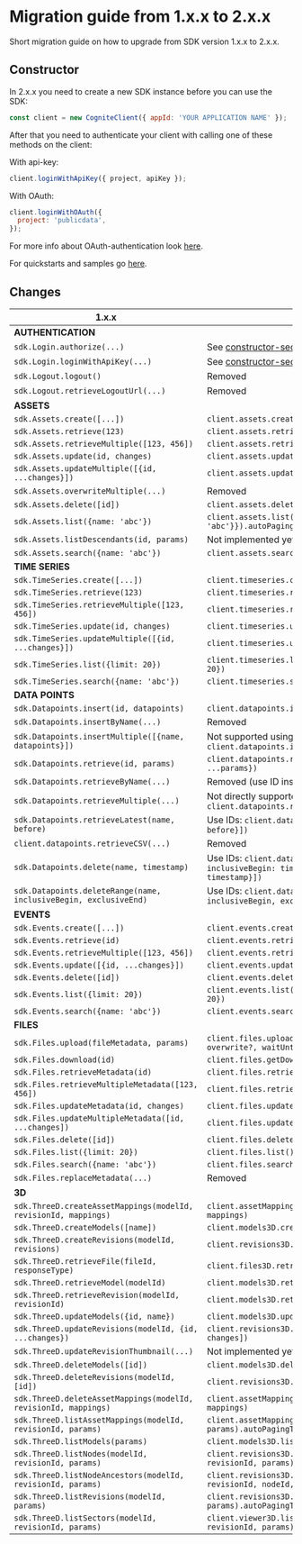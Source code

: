 # Migration guide from 1.x.x to 2.x.x

Short migration guide on how to upgrade from SDK version 1.x.x to 2.x.x.

## Constructor

In 2.x.x you need to create a new SDK instance before you can use the SDK:

```js
const client = new CogniteClient({ appId: 'YOUR APPLICATION NAME' });
```

After that you need to authenticate your client with calling one of these methods on the client:

With api-key:

```js
client.loginWithApiKey({ project, apiKey });
```

With OAuth:

```js
client.loginWithOAuth({
  project: 'publicdata',
});
```

For more info about OAuth-authentication look [here](./authentication.md).

For quickstarts and samples go [here](../samples/).

## Changes

| 1.x.x                                                            | 2.x.x                                                                                             |
| ---------------------------------------------------------------- | ------------------------------------------------------------------------------------------------- |
| **AUTHENTICATION**                                               |
| `sdk.Login.authorize(...)`                                       | See [constructor-section](#constructor)                                                           |
| `sdk.Login.loginWithApiKey(...)`                                 | See [constructor-section](#constructor)                                                           |
| `sdk.Logout.logout()`                                            | Removed                                                                                           |
| `sdk.Logout.retrieveLogoutUrl(...)`                              | Removed                                                                                           |
| **ASSETS**                                                       |
| `sdk.Assets.create([...])`                                       | `client.assets.create([...])`                                                                     |
| `sdk.Assets.retrieve(123)`                                       | `client.assets.retrieve([{id: 123}])`                                                             |
| `sdk.Assets.retrieveMultiple([123, 456])`                        | `client.assets.retrieve([{id: 123}, {id: 456}])`                                                  |
| `sdk.Assets.update(id, changes)`                                 | `client.assets.update([{id, update: changes}])`                                                   |
| `sdk.Assets.updateMultiple([{id, ...changes}])`                  | `client.assets.update([{id, update: changes}])`                                                   |
| `sdk.Assets.overwriteMultiple(...)`                              | Removed                                                                                           |
| `sdk.Assets.delete([id])`                                        | `client.assets.delete([{id: 123}])`                                                               |
| `sdk.Assets.list({name: 'abc'})`                                 | `client.assets.list({filter: {name: 'abc'}}).autoPagingToArray({limit: 1000})`                    |
| `sdk.Assets.listDescendants(id, params)`                         | Not implemented yet. Follow issue [here](https://github.com/cognitedata/cognitesdk-js/issues/129) |
| `sdk.Assets.search({name: 'abc'})`                               | `client.assets.search({search: {name: 'abc'})`                                                    |
| **TIME SERIES**                                                  |
| `sdk.TimeSeries.create([...])`                                   | `client.timeseries.create([...])`                                                                 |
| `sdk.TimeSeries.retrieve(123)`                                   | `client.timeseries.retrieve([{id: 123}])`                                                         |
| `sdk.TimeSeries.retrieveMultiple([123, 456])`                    | `client.timeseries.retrieve([{id: 123}, {id: 456}])`                                              |
| `sdk.TimeSeries.update(id, changes)`                             | `client.timeseries.update([{id, update: changes}])`                                               |
| `sdk.TimeSeries.updateMultiple([{id, ...changes}])`              | `client.timeseries.update([{id, update: changes}])`                                               |
| `sdk.TimeSeries.list({limit: 20})`                               | `client.timeseries.list().autoPagingToArray({limit: 20})`                                         |
| `sdk.TimeSeries.search({name: 'abc'})`                           | `client.timeseries.search([{search: {name: 'abc'}])`                                              |
| **DATA POINTS**                                                  |
| `sdk.Datapoints.insert(id, datapoints)`                          | `client.datapoints.insert([{id, datapoints}])`                                                    |
| `sdk.Datapoints.insertByName(...)`                               | Removed                                                                                           |
| `sdk.Datapoints.insertMultiple([{name, datapoints}])`            | Not supported using name. Use IDs instead: `client.datapoints.insert([{id, datapoints}])`         |
| `sdk.Datapoints.retrieve(id, params)`                            | `client.datapoints.retrieve({items: [{id}], ...params})`                                          |
| `sdk.Datapoints.retrieveByName(...)`                             | Removed (use ID instead)                                                                          |
| `sdk.Datapoints.retrieveMultiple(...)`                           | Not directly supported. Use `client.datapoints.retrieve`                                          |
| `sdk.Datapoints.retrieveLatest(name, before)`                    | Use IDs: `client.datapoints.retrieveLatest([{id, before}])`                                       |
| `client.datapoints.retrieveCSV(...)`                             | Removed                                                                                           |
| `sdk.Datapoints.delete(name, timestamp)`                         | Use IDs: `client.datapoints.delete([{id, inclusiveBegin: timestamp, exclusiveEnd: timestamp}])`   |
| `sdk.Datapoints.deleteRange(name, inclusiveBegin, exclusiveEnd)` | Use IDs: `client.datapoints.delete([{id, inclusiveBegin, exclusiveEnd}])`                         |
| **EVENTS**                                                       |
| `sdk.Events.create([...])`                                       | `client.events.create([...])`                                                                     |
| `sdk.Events.retrieve(id)`                                        | `client.events.retrieve([{id}])`                                                                  |
| `sdk.Events.retrieveMultiple([123, 456])`                        | `client.events.retrieve([{id: 123}, {id: 456}])`                                                  |
| `sdk.Events.update([{id, ...changes}])`                          | `client.events.update([{id, update: changes}])`                                                   |
| `sdk.Events.delete([id])`                                        | `client.events.delete([{id}])`                                                                    |
| `sdk.Events.list({limit: 20})`                                   | `client.events.list().autoPagingToArray({limit: 20})`                                             |
| `sdk.Events.search({name: 'abc'})`                               | `client.events.search([{search: {name: 'abc'}}])`                                                 |
| **FILES**                                                        |
| `sdk.Files.upload(fileMetadata, params)`                         | `client.files.upload(fileMetadata, fileContent?, overwrite?, waitUntilAcknowledged?)`             |
| `sdk.Files.download(id)`                                         | `client.files.getDownloadUrls([{id}])`                                                            |
| `sdk.Files.retrieveMetadata(id)`                                 | `client.files.retrieve([{id}])`                                                                   |
| `sdk.Files.retrieveMultipleMetadata([123, 456])`                 | `client.files.retrieve([{id: 123}, {id: 456}])`                                                   |
| `sdk.Files.updateMetadata(id, changes)`                          | `client.files.update([{id, update: changes}])`                                                    |
| `sdk.Files.updateMultipleMetadata([id, ...changes])`             | `client.files.update([{id, update: changes}])`                                                    |
| `sdk.Files.delete([id])`                                         | `client.files.delete([{id}])`                                                                     |
| `sdk.Files.list({limit: 20})`                                    | `client.files.list().autoPagingToArray({limit: 20})`                                              |
| `sdk.Files.search({name: 'abc'})`                                | `client.files.search([{search: {name: 'abc'}}])`                                                  |
| `sdk.Files.replaceMetadata(...)`                                 | Removed                                                                                           |
| **3D**                                                           |
| `sdk.ThreeD.createAssetMappings(modelId, revisionId, mappings)`  | `client.assetMappings3D.create(modelId, revisionId, mappings)`                                    |
| `sdk.ThreeD.createModels([name])`                                | `client.models3D.create([{name}])`                                                                |
| `sdk.ThreeD.createRevisions(modelId, revisions)`                 | `client.revisions3D.create(modelId, revisions)`                                                   |
| `sdk.ThreeD.retrieveFile(fileId, responseType)`                  | `client.files3D.retrieve(fileId)`                                                                 |
| `sdk.ThreeD.retrieveModel(modelId)`                              | `client.models3D.retrieve(modelId)`                                                               |
| `sdk.ThreeD.retrieveRevision(modelId, revisionId)`               | `client.models3D.retrieve(modelId, revisionId)`                                                   |
| `sdk.ThreeD.updateModels({id, name})`                            | `client.models3D.update([{id, update: {name}])`                                                   |
| `sdk.ThreeD.updateRevisions(modelId, {id, ...changes})`          | `client.revisions3D.update(modelId, [{id, update: changes])`                                      |
| `sdk.ThreeD.updateRevisionThumbnail(...)`                        | Not implemented yet. Follow issue [here](https://github.com/cognitedata/cognitesdk-js/issues/173) |
| `sdk.ThreeD.deleteModels([id])`                                  | `client.models3D.delete([{id}])`                                                                  |
| `sdk.ThreeD.deleteRevisions(modelId, [id])`                      | `client.revisions3D.delete(modelId, [{id}])`                                                      |
| `sdk.ThreeD.deleteAssetMappings(modelId, revisionId, mappings)`  | `client.assetMappings3D.delete(modelId, revisionId, mappings)`                                    |
| `sdk.ThreeD.listAssetMappings(modelId, revisionId, params)`      | `client.assetMappings3D.list(modelId, revisionId, params).autoPagingToArray()`                    |
| `sdk.ThreeD.listModels(params)`                                  | `client.models3D.list(params).autoPagingToArray()`                                                |
| `sdk.ThreeD.listNodes(modelId, revisionId, params)`              | `client.revisions3D.list3DNodes(modelId, revisionId, params).autoPagingToArray()`                 |
| `sdk.ThreeD.listNodeAncestors(modelId, revisionId, params)`      | `client.revisions3D.list3DNodeAncestors(modelId, revisionId, nodeId, params).autoPagingToArray()` |
| `sdk.ThreeD.listRevisions(modelId, params)`                      | `client.revisions3D.list(modelId, params).autoPagingToArray()`                                    |
| `sdk.ThreeD.listSectors(modelId, revisionId, params)`            | `client.viewer3D.listRevealSectors3D(modelId, revisionId, params).autoPagingToArray()`            |
